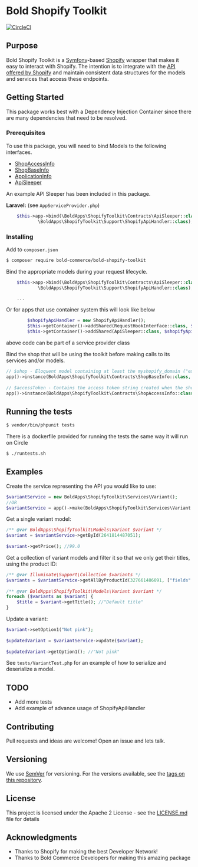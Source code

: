# Bold Shopify Toolkit

[![CircleCI](https://circleci.com/gh/bold-commerce/bold-shopify-toolkit/tree/master.svg?style=svg)](https://circleci.com/gh/bold-commerce/bold-shopify-toolkit/tree/master)

## Purpose
Bold Shopify Toolkit is a [Symfony](https://symfony.com/)-based [Shopify](https://shopify.com) wrapper that makes it easy to interact with Shopify. The intention is to integrate with the [API offered by Shopify](https://help.shopify.com/api/reference) and maintain consistent data structures for the models and services that access these endpoints.

## Getting Started
This package works best with a Dependency Injection Container since there are many dependencies that need to be resolved.

### Prerequisites
To use this package, you will need to bind Models to the following interfaces.

- [ShopAccessInfo](src/Contracts/ShopAccessInfo.php)
- [ShopBaseInfo](src/Contracts/ShopBaseInfo.php)
- [ApplicationInfo](src/Contracts/ApplicationInfo.php)
- [ApiSleeper](src/Contracts/ApiSleeper.php)

An example API Sleeper has been included in this package.

**Laravel:** (see `AppServiceProvider.php`)

```php
    $this->app->bind(\BoldApps\ShopifyToolkit\Contracts\ApiSleeper::class,
            \BoldApps\ShopifyToolkit\Support\ShopifyApiHandler::class);

```

### Installing

Add to `composer.json`

```sh
$ composer require bold-commerce/bold-shopify-toolkit
```

Bind the appropriate models during your request lifecycle.

```php
    $this->app->bind(\BoldApps\ShopifyToolkit\Contracts\ApiSleeper::class,
            \BoldApps\ShopifyToolkit\Support\ShopifyApiHandler::class);

    ...
```
Or for apps that use container system this will look like below 
```php
        $shopifyApiHandler = new ShopifyApiHandler();
        $this->getContainer()->addShared(RequestHookInterface::class, $shopifyApiHandler);
        $this->getContainer()->addShared(ApiSleeper::class, $shopifyApiHandler);
```
above code can be part of a service provider class

Bind the shop that will be using the toolkit before making calls to its services and/or models.
```php
// $shop - Eloquent model containing at least the myshopify_domain ("example.myshopify.com")
app()->instance(BoldApps\ShopifyToolkit\Contracts\ShopBaseInfo::class, $shop);
 
// $accessToken - Contains the access token string created when the shop installed the app
app()->instance(BoldApps\ShopifyToolkit\Contracts\ShopAccessInfo::class, $accessToken);
```

## Running the tests

```sh
$ vendor/bin/phpunit tests
```

There is a dockerfile provided for running the tests the same way it
will run on Circle

```sh
$ ./runtests.sh
```

## Examples

Create the service representing the API you would like to use:
```php
$variantService = new BoldApps\ShopifyToolkit\Services\Variant();
//OR
$variantService = app()->make(BoldApps\ShopifyToolkit\Services\Variant::class);
```

Get a single variant model:
```php
/** @var BoldApps\ShopifyToolkit\Models\Variant $variant */
$variant = $variantService->getById(2641814487051);
 
$variant->getPrice(); //99.0
```

Get a collection of variant models and filter it so that we only get their titles, using the product ID:
```php
/** @var Illuminate\Support\Collection $variants */
$variants = $variantService->getAllByProductId(327661486091, ["fields" => "title"]);
 
/** @var BoldApps\ShopifyToolkit\Models\Variant $variant */
foreach ($variants as $variant) {
    $title = $variant->getTitle(); //"Default title"
}
```

Update a variant:
```php
$variant->setOption1("Not pink");
 
$updatedVariant = $variantService->update($variant);
 
$updatedVariant->getOption1(); //"Not pink"
```

See `tests/VariantTest.php` for an example of how to serialize and deserialize a model.


## TODO

* Add more tests
* Add example of advance usage of ShopifyApiHandler

## Contributing

Pull requests and ideas are welcome! Open an issue and lets talk.

## Versioning

We use [SemVer](http://semver.org/) for versioning. For the versions available, see the [tags on this repository](https://github.com/bold-commerce/bold-shopify-toolkit/tags).

## License

This project is licensed under the Apache 2 License - see the [LICENSE.md](LICENSE.md) file for details

## Acknowledgments

* Thanks to Shopify for making the best Developer Network!
* Thanks to Bold Commerce Developers for making this amazing package

